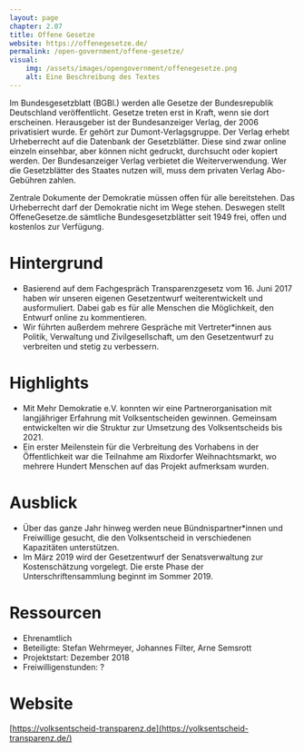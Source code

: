 ```yaml
---
layout: page
chapter: 2.07
title: Offene Gesetze
website: https://offenegesetze.de/
permalink: /open-government/offene-gesetze/
visual:
    img: /assets/images/opengovernment/offenegesetze.png
    alt: Eine Beschreibung des Textes
---
```


Im Bundesgesetzblatt (BGBl.) werden alle Gesetze der Bundesrepublik Deutschland veröffentlicht. Gesetze treten erst in Kraft, wenn sie dort erscheinen. Herausgeber ist der Bundesanzeiger Verlag, der 2006 privatisiert wurde. Er gehört zur Dumont-Verlagsgruppe. Der Verlag erhebt Urheberrecht auf die Datenbank der Gesetzblätter. Diese sind zwar online einzeln einsehbar, aber können nicht gedruckt, durchsucht oder kopiert werden. Der Bundesanzeiger Verlag verbietet die Weiterverwendung. Wer die Gesetzblätter des Staates nutzen will, muss dem privaten Verlag Abo-Gebühren zahlen. 

Zentrale Dokumente der Demokratie müssen offen für alle bereitstehen. Das Urheberrecht darf der Demokratie nicht im Wege stehen. Deswegen stellt OffeneGesetze.de sämtliche Bundesgesetzblätter seit 1949 frei, offen und kostenlos zur Verfügung.



# Hintergrund

* Basierend auf dem Fachgespräch Transparenzgesetz vom 16. Juni 2017 haben wir unseren eigenen Gesetzentwurf weiterentwickelt und ausformuliert. Dabei gab es für alle Menschen die Möglichkeit, den Entwurf online zu kommentieren.
* Wir führten außerdem mehrere Gespräche mit Vertreter\*innen aus Politik, Verwaltung und Zivilgesellschaft, um den Gesetzentwurf zu verbreiten und stetig zu verbessern.


# Highlights

* Mit Mehr Demokratie e.V. konnten wir eine Partnerorganisation mit langjähriger Erfahrung mit Volksentscheiden gewinnen. Gemeinsam entwickelten wir die Struktur zur Umsetzung des Volksentscheids bis 2021.
* Ein erster Meilenstein für die Verbreitung des Vorhabens in der Öffentlichkeit war die Teilnahme am Rixdorfer Weihnachtsmarkt, wo mehrere Hundert Menschen auf das Projekt aufmerksam wurden.


# Ausblick

* Über das ganze Jahr hinweg werden neue Bündnispartner*innen und Freiwillige gesucht, die den Volksentscheid in verschiedenen Kapazitäten unterstützen.
* Im März 2019 wird der Gesetzentwurf der Senatsverwaltung zur Kostenschätzung vorgelegt.
Die erste Phase der Unterschriftensammlung beginnt im Sommer 2019.


# Ressourcen
* Ehrenamtlich
* Beteiligte: Stefan Wehrmeyer, Johannes Filter, Arne Semsrott
* Projektstart: Dezember 2018
* Freiwilligenstunden: ?


# Website

[https://volksentscheid-transparenz.de](https://volksentscheid-transparenz.de/)
